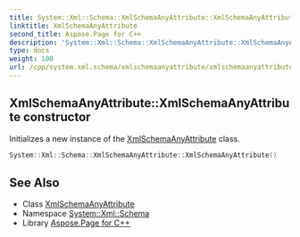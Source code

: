 ```yaml
---
title: System::Xml::Schema::XmlSchemaAnyAttribute::XmlSchemaAnyAttribute constructor
linktitle: XmlSchemaAnyAttribute
second_title: Aspose.Page for C++
description: 'System::Xml::Schema::XmlSchemaAnyAttribute::XmlSchemaAnyAttribute constructor. Initializes a new instance of the XmlSchemaAnyAttribute class in C++.'
type: docs
weight: 100
url: /cpp/system.xml.schema/xmlschemaanyattribute/xmlschemaanyattribute/
---
```

## XmlSchemaAnyAttribute::XmlSchemaAnyAttribute constructor


Initializes a new instance of the [XmlSchemaAnyAttribute](../) class.

```cpp
System::Xml::Schema::XmlSchemaAnyAttribute::XmlSchemaAnyAttribute()
```

## See Also

* Class [XmlSchemaAnyAttribute](../)
* Namespace [System::Xml::Schema](../../)
* Library [Aspose.Page for C++](../../../)
